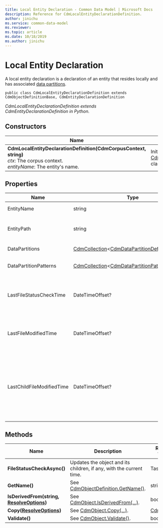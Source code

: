 ```yaml
---
title: Local Entity Declaration - Common Data Model | Microsoft Docs
description: Reference for CdmLocalEntityDeclarationDefinition.
author: jinichu
ms.service: common-data-model
ms.reviewer: 
ms.topic: article
ms.date: 10/18/2019
ms.author: jinichu
---
```


# Local Entity Declaration 

A local entity declaration is a declaration of an entity that resides locally and has associated [data partitions](datapartition.md).

```
public class CdmLocalEntityDeclarationDefinition extends CdmObjectDefinitionBase, CdmEntityDeclarationDefinition
```
*CdmLocalEntityDeclarationDefinition extends CdmEntityDeclarationDefinition in Python.*

## Constructors
|Name|Description|
|---|---|
|**CdmLocalEntityDeclarationDefinition(CdmCorpusContext, string)**<br/>*ctx*: The corpus context.<br/>*entityName*: The entity's name.|Initializes a new instance of the [CdmLocalEntityDeclarationDefinition](localentitydeclaration.md) class.|

## Properties
|Name|Type|Description|
|---|---|---|
|EntityName|string|The entity's name.|
|EntityPath|string|The corpus path to the entity definition.|
|DataPartitions|[CdmCollection](collection.md)\<[CdmDataPartitionDefinition](datapartition.md)>|The data partitions.|
|DataPartitionPatterns|[CdmCollection](collection.md)\<[CdmDataPartitionPatternDefinition](datapartitionpattern.md)>|The data partition patterns.|
|LastFileStatusCheckTime|DateTimeOffset?|The last time the modified time was checked for this file.|
|LastFileModifiedTime|DateTimeOffset?|The last time this file was modified according to the OM.|
|LastChildFileModifiedTime|DateTimeOffset?|The greatest last time reported by any of the chlidren objects about their file status check times.|


## Methods
|Name|Description|Return Type|
|---|---|---|
|**FileStatusCheckAsync()**|Updates the object and its children, if any, with the current time.|Task|
|**GetName()**|See [CdmObjectDefinition.GetName()](cdmobjectdefinition.md#methods).|string|
|**IsDerivedFrom(string, [ResolveOptions](../utilities/resolveoptions.md))**|See [CdmObject.IsDerivedFrom(...)](cdmobject.md#methods).|bool|
|**Copy([ResolveOptions](../utilities/resolveoptions.md))**|See [CdmObject.Copy(...)](cdmobject.md#methods).|[CdmObject](cdmobject.md)|
|**Validate()**|See [CdmObject.Validate()](cdmobject.md#methods).|bool|

